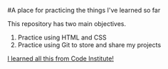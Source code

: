 #A place for practicing the things I've learned so far

This repository has two main objectives.
1. Practice using HTML and CSS
2. Practice using Git to store and share my projects

[I learned all this from Code Institute!](http://codeinstitute.net)
